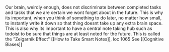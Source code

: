 
Our brain, weirdly enough, does not discriminate between completed tasks and tasks that we are certain we wont forget about in the future. This is why its important, when you think of something to do later, no matter how small, to instantly write it down so that thing doesnt take up any extra brain space. This is also why its important to have a central note taking hub such as todoist to be sure that things are at least noted for the future. This is called the "Zeigarnik Effect"
	[[How to Take Smart Notes]], loc 1065
	See [[Cognitive Biases]]

